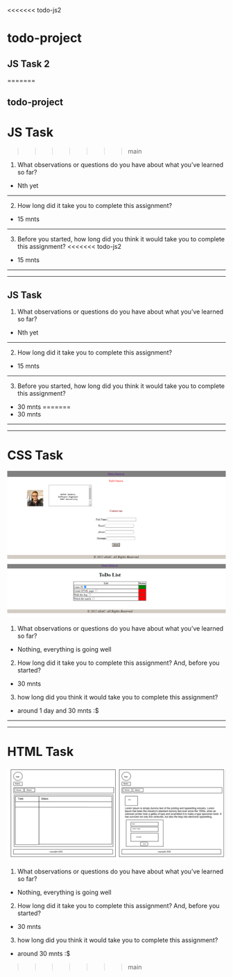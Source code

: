<<<<<<< todo-js2
# todo-project

## JS Task 2
=======
## todo-project

# JS Task
>>>>>>> main
1. What observations or questions do you have about what you’ve learned so far?
* Nth yet
---
2. How long did it take you to complete this assignment?
* 15 mnts
---
3. Before you started, how long did you think it would take you to complete this assignment?
<<<<<<< todo-js2
* 15 mnts

---
---

## JS Task
1. What observations or questions do you have about what you’ve learned so far?
* Nth yet
---
2. How long did it take you to complete this assignment?
* 15 mnts
---
3. Before you started, how long did you think it would take you to complete this assignment?
* 30 mnts
=======
* 30 mnts
---
---

# CSS Task

![WireFrame](./assets/wireframe2.png)

1. What observations or questions do you have about what you’ve learned so far?
- Nothing, everything is going well
2. How long did it take you to complete this assignment? And, before you started?
- 30 mnts
3.  how long did you think it would take you to complete this assignment?
- around 1 day and 30 mnts :$
    
---
---
# HTML Task

![WireFrame](./assets/wireframe.png)

1. What observations or questions do you have about what you’ve learned so far?
- Nothing, everything is going well
2. How long did it take you to complete this assignment? And, before you started?
- 30 mnts
3.  how long did you think it would take you to complete this assignment?
- around 30 mnts :$ 
    
>>>>>>> main
